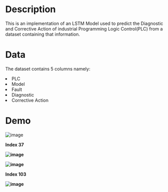 # Description
This is an implementation of an LSTM Model used to predict the Diagnostic and Corrective Action of industrial Programming Logic Control(PLC) from a dataset containing that information.<br>

# Data
The dataset contains 5 columns namely:
<li> PLC
<li> Model
<li> Fault
<li> Diagnostic
<li> Corrective Action
  
# Demo
![image](https://github.com/KevKibe/Predictions-on-PLC-data-using-NLP-methods/assets/86055894/e0358544-56e0-4d24-933a-372ef5201349)
  
<b>Index 37<b>
  
![image](https://github.com/KevKibe/Predictions-on-PLC-data-using-NLP-methods/assets/86055894/b8ad107c-90d2-4437-a80a-0def3977818f)

![image](https://github.com/KevKibe/Predictions-on-PLC-data-using-NLP-methods/assets/86055894/82ee3402-955f-4d25-b7ab-fecf7a796227)
  
<b>Index 103<b>
  
![image](https://github.com/KevKibe/Predictions-on-PLC-data-using-NLP-methods/assets/86055894/9b1660a8-44a8-447f-8d0c-4512523e7a4c)
